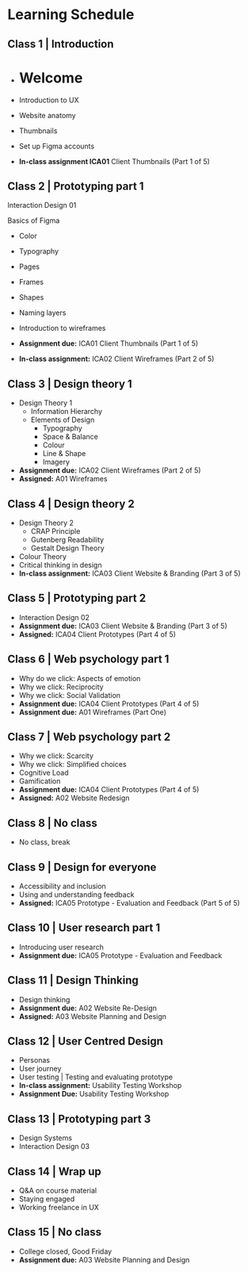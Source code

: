 # Learning Schedule

## Class 1 | Introduction

- # Welcome

- Introduction to UX

- Website anatomy

- Thumbnails

- Set up Figma accounts

- **In-class assignment ICA01** Client Thumbnails (Part 1 of 5)

## Class 2 | Prototyping part 1

Interaction Design 01

Basics of Figma
- Color
- Typography
- Pages
- Frames
- Shapes
- Naming layers

- Introduction to wireframes
- **Assignment due:** ICA01 Client Thumbnails (Part 1 of 5)
- **In-class assignment:** ICA02 Client Wireframes (Part 2 of 5)

## Class 3 | Design theory 1

- Design Theory 1
  - Information Hierarchy
  - Elements of Design
    - Typography
    - Space & Balance
    - Colour
    - Line & Shape
    - Imagery
- **Assignment due:** ICA02 Client Wireframes (Part 2 of 5)
- **Assigned:** A01 Wireframes

## Class 4 | Design theory 2

- Design Theory 2
  - CRAP Principle
  - Gutenberg Readability
  - Gestalt Design Theory
- Colour Theory
- Critical thinking in design
- **In-class assignment:** ICA03 Client Website & Branding (Part 3 of 5)

## Class 5 | Prototyping part 2

- Interaction Design 02
- **Assignment due:** ICA03 Client Website & Branding (Part 3 of 5)
- **Assigned:** ICA04 Client Prototypes (Part 4 of 5)

## Class 6 | Web psychology part 1

- Why do we click: Aspects of emotion
- Why we click: Reciprocity
- Why we click: Social Validation
- **Assignment due:** ICA04 Client Prototypes (Part 4 of 5)
- **Assignment due:** A01 Wireframes (Part One)

## Class 7 | Web psychology part 2

- Why we click: Scarcity
- Why we click: Simplified choices
- Cognitive Load
- Gamification
- **Assignment due:** ICA04 Client Prototypes (Part 4 of 5)
- **Assigned:** A02 Website Redesign

## Class 8 | No class

- No class, break

## Class 9 | Design for everyone

- Accessibility and inclusion
- Using and understanding feedback
- **Assigned:** ICA05 Prototype - Evaluation and Feedback (Part 5 of 5)

## Class 10 | User research part 1

- Introducing user research
- **Assignment due:** ICA05 Prototype - Evaluation and Feedback

## Class 11 | Design Thinking

- Design thinking
- **Assignment due:** A02 Website Re-Design
- **Assigned:** A03 Website Planning and Design

## Class 12 | User Centred Design

- Personas
- User journey
- User testing | Testing and evaluating prototype
- **In-class assignment:** Usability Testing Workshop
- **Assignment Due:** Usability Testing Workshop

## Class 13 | Prototyping part 3

- Design Systems
- Interaction Design 03

## Class 14 | Wrap up

- Q&A on course material
- Staying engaged
- Working freelance in UX

## Class 15 | No class

- College closed, Good Friday
- **Assignment due:** A03 Website Planning and Design